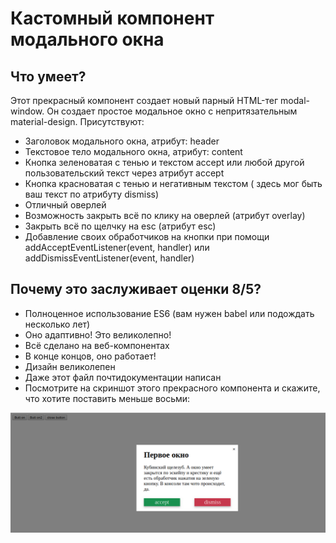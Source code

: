<h1> Кастомный компонент модального окна </h1>
<h2> Что умеет?</h2>
Этот прекрасный компонент создает новый парный HTML-тег modal-window. Он создает простое модальное окно с непритязательным material-design.
Присутствуют:
<ul>
    <li> Заголовок модального окна, атрибут: header</li>
    <li> Текстовое тело модального окна, атрибут: content</li>
    <li> Кнопка зеленоватая с тенью и текстом accept или любой другой пользовательский текст через атрибут accept </li>
    <li> Кнопка красноватая с тенью и негативным текстом ( здесь мог быть ваш текст по атрибуту dismiss)</li>
    <li> Отличный оверлей</li>
    <li> Возможность закрыть всё по клику на оверлей (атрибут overlay) </li>
    <li> Закрыть всё по щелчку на esc (атрибут esc) </li>
    <li> Добавление своих обработчиков на кнопки при помощи addAcceptEventListener(event, handler) или addDismissEventListener(event, handler)</li>
</ul>

<h2> Почему это заслуживает оценки 8/5?</h2>
<ul>
    <li>Полноценное использование ES6 (вам нужен babel или подождать несколько лет)</li>
    <li> Оно адаптивно! Это великолепно!
    <li>Всё сделано на веб-компонентах</li>
    <li>В конце концов, оно работает!</li>
    <li>Дизайн великолепен</li>
    <li>Даже этот файл почтидокументации написан</li>
    <li>Посмотрите на скриншот этого прекрасного компонента и скажите, что хотите поставить меньше восьми:</li>
</ul>
<img src="./whatHeLooksLike.png">